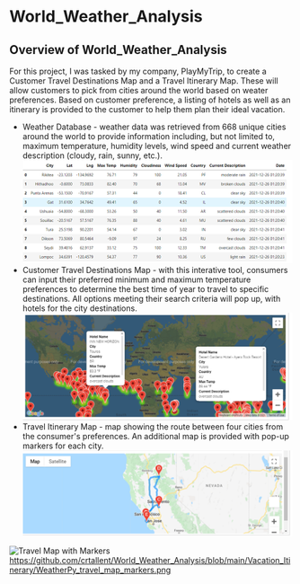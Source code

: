 # World_Weather_Analysis

## Overview of World_Weather_Analysis
For this project, I was tasked by my company, PlayMyTrip, to create a Customer Travel Destinations Map and a Travel Itinerary Map.  These will allow customers to pick from cities around the world based on weater preferences.  Based on customer preference, a listing of hotels as well as an itinerary is provided to the customer to help them plan their ideal vacation.

* Weather Database - weather data was retrieved from 668 unique cities around the world to provide information including, but not limited to, maximum temperature, humidity levels,   wind speed and current weather description (cloudy, rain, sunny, etc.).  
![Weather Database](https://github.com/crtallent/World_Weather_Analysis/blob/main/Weather_Database/database.png) 
* Customer Travel Destinations Map - with this interative tool, consumers can input their preferred minimum and maximum temperature preferences to determine the best time of year to travel to specific destinations.  All options meeting their search criteria will pop up, with hotels for the city destinations.
![Vacation Map](https://github.com/crtallent/World_Weather_Analysis/blob/main/Vacation_Search/WeatherPy_Vacation_Map.png)
* Travel Itinerary Map - map showing the route between four cities from the consumer's preferences.  An additional map is provided with pop-up markers for each city.
![Travel Map](https://github.com/crtallent/World_Weather_Analysis/blob/main/Vacation_Itinerary/WeatherPy_travel_map.png)

![Travel Map with Markers]()https://github.com/crtallent/World_Weather_Analysis/blob/main/Vacation_Itinerary/WeatherPy_travel_map_markers.png

